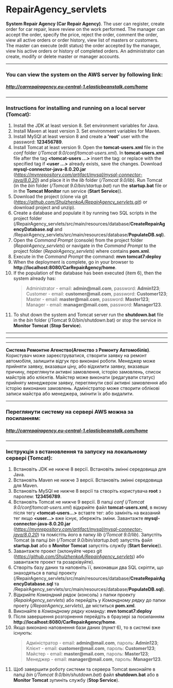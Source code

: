 # RepairAgency_servlets

__System Repair Agency (Car Repair Agency)__. The user can register, create order for
car repair, leave review on the work performed. The manager can accept the order, specify the price,
reject the order, comment the order, view all active orders or order history, view list of masters or customers.
The master can execute (edit status) the order accepted by the manager, view his active orders or
history of completed orders. An administrator can create, modify or delete master or manager accounts.
___
### You can view the system on the AWS server by following link:
##### http://carrepairagency.eu-central-1.elasticbeanstalk.com/home
___
### Instructions for installing and running on a local server (Tomcat):

1. Install the JDK at least version 8. Set environment variables for Java.  
2. Install Maven at least version 3. Set environment variables for Maven.  
3. Install MySQl at least version 8 and create a __'root'__ user with the password: __123456789__.  
4. Install Tomcat at least version 9. Open the __tomcat-users.xml__ file in the _conf_ folder (_/Tomcat 9.0/conf/tomcat-users.xml_).
In __tomcat-users.xml__ file after the tag __<tomcat-users ...>__ insert the tag: __<user username = "user" password = "pass" roles = "manager-gui, manager-script"/>__
or replace with the specified tag if __<user ...>__ already exists, save the changes. Download __mysql-connector-java-8.0.20.jar__
(_https://mvnrepository.com/artifact/mysql/mysql-connector-java/8.0.20_) and place it in the _lib_ folder (_/Tomcat 9.0/lib_).
Run Tomcat (in the _bin_ folder (_/Tomcat 9.0/bin/startup.bat_) run the __startup.bat__ file or in the __Tomcat Monitor__ run
service (__Start Service__)).
5. Download the project (clone via git (_https://github.com/ShulzhenkoA/RepairAgency_servlets.git_) or download
project and unzip).  
6. Create a database and populate it by running two SQL scripts in the project folder
(/RepairAgency_servlets/src/main/resources/database/__CreateRepairAgencyDatabase.sql__ and
/RepairAgency_servlets/src/main/resources/database/__PopulateDB.sql__).
7. Open the _Command Prompt_ (console) from the project folder (_RepairAgency_servlets_) or navigate in the _Command Prompt_ 
to the project folder (_RepairAgency_servlets_) where contains __pom.xml__.
8. Execute in the _Command Prompt_ the command: __mvn tomcat7:deploy__
9. When the deployment is complete, go in your browser to __http://localhost:8080/CarRepairAgency/home__.
10. If the population of the database has been executed (item 6), then the system already has:
    > Administrator - email: __admin@mail.com__, password: __Admin123__;  
    Customer - email: __customer@mail.com__, password: __Customer123__;  
    Master - email: __master@mail.com__, password: __Master123__;  
    Manager - email: __manager@mail.com__, password: __Manager123__.
11. To shut down the system and Tomcat server run the __shutdown.bat__ file in the _bin_ folder (/Tomcat 9.0/bin/shutdown.bat) 
or stop the service in __Monitor Tomcat__ (__Stop Service__).
___
___
___
__Система Ремонтне Агенство(Агенство з Ремонту Автомобілів)__. Користувач може зареєструватися, створити заявку на
ремонт автомобіля, залишити відгук про виконані роботи. Менеджер може прийняти заявку, вказавши ціну, або
відхилити заявку, вказавши причину, переглянути активні замовлення, історію замовлень, список майстрів або клієнтів.
Майстер може виконати (редагувати статус) прийняту менеджером заявку, переглянути свої активні замовлення або 
історію виконаних замовлень. Адміністратор може створити облікові записи майстра або менеджера, змінити їх або видалити.
___
### Переглянути систему на сервері AWS можна за посиланням:
##### http://carrepairagency.eu-central-1.elasticbeanstalk.com/home
___
### Інструкція з встановлення та запуску на локальному сервері (Tomcat):

1. Встановіть JDK не нижче 8 версії. Встановіть змінні середовища для Java.
2. Встановіть Maven не нижче 3 версії. Встановіть змінні середовища для Maven.
3. Встановіть MySQl не нижче 8 версії та створіть користувача __root__ з паролем: __123456789__.
4. Встановіть Tomcat не нижче 9 версії. В папці _conf_ (_/Tomcat 9.0/conf/tomcat-users.xml_) відкрийте файл __tomcat-users.xml__,
в якому після тегу __<tomcat-users...>__ вставте тег: __<user username="user" password="pass" roles="manager-gui, manager-script"/>__ 
або замініть на вказаний тег якщо __<user...>__ вже існує, збережіть зміни. Завантажте __mysql-connector-java-8.0.20.jar__ 
(_https://mvnrepository.com/artifact/mysql/mysql-connector-java/8.0.20_) та помістіть його в папку _lib_ (_/Tomcat 9.0/lib_). 
Запустіть Tomcat (в папці _bin_ (_/Tomcat 9.0/bin/startup.bat_) запустіть файл __startup.bat__ або в __Monitor Tomcat__ запустіть 
службу (__Start Service__)).
5. Завантажте проект (зклонуйте через git (_https://github.com/ShulzhenkoA/RepairAgency_servlets_) або завантажте 
проект та розархівуйте).
6. Створіть базу даних та наповніть її, виконавши два SQL скріпти, що знаходяться в папці проекту 
(/RepairAgency_servlets/src/main/resources/database/__CreateRepairAgencyDatabase.sql__ та 
/RepairAgency_servlets/src/main/resources/database/__PopulateDB.sql__).
7. Відкрийте _Командний рядок_ (консоль) з папки проекту (_RepairAgency_servlets_) або перейдіть у _Командному рядку_ 
до папки проету (_/RepairAgency_servlets_), де міститься __pom.xml__.
8. Виконайте в _Командному рядку_ команду: __mvn tomcat7:deploy__
9. Після завершення розгорнення перейдіть в браузері за посиланням __http://localhost:8080/CarRepairAgency/home__.
10. Якщо виконано наповнення бази даних (пункт 6), то в системі вже існують:  
    >Адміністратор - email: __admin@mail.com__, пароль: __Admin123__;  
    Клієнт - email: __customer@mail.com__, пароль: __Customer123__;  
    Майстер - email: __master@mail.com__, пароль: __Master123__;  
    Менеджер - email: __manager@mail.com__, пароль: __Manager123__.  
11. Щоб завершити роботу системи та сервера Tomcat виконайте в папці _bin_ (_/Tomcat 9.0/bin/shutdown.bat_) файл __shutdown.bat__
або в __Monitor Tomcat__ зупиніть службу (__Stop Service__).